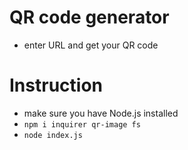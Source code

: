 # QR code generator
- enter URL and get your QR code
# Instruction
- make sure you have Node.js installed
- `npm i inquirer qr-image fs`
- `node index.js`
